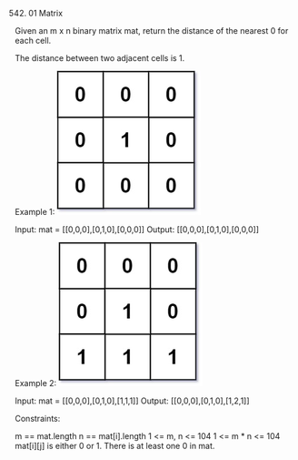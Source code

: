 542. 01 Matrix

Given an m x n binary matrix mat, return the distance of the nearest 0 for each cell.

The distance between two adjacent cells is 1.


Example 1:
![alt text](image.png)

Input: mat = [[0,0,0],[0,1,0],[0,0,0]]
Output: [[0,0,0],[0,1,0],[0,0,0]]

Example 2:
![alt text](image-1.png)

Input: mat = [[0,0,0],[0,1,0],[1,1,1]]
Output: [[0,0,0],[0,1,0],[1,2,1]]


Constraints:

m == mat.length
n == mat[i].length
1 <= m, n <= 104
1 <= m * n <= 104
mat[i][j] is either 0 or 1.
There is at least one 0 in mat.
